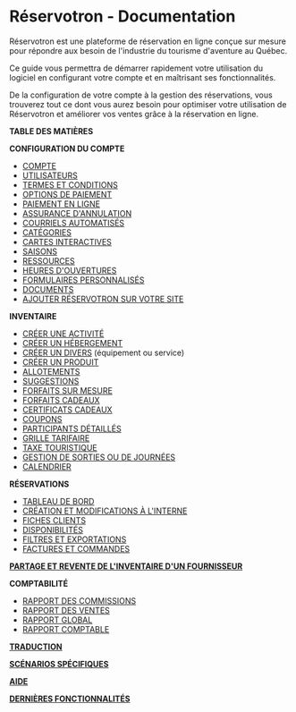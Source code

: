 Réservotron - Documentation
=======

Réservotron est une plateforme de réservation en ligne conçue sur mesure pour répondre aux besoin de  l'industrie du tourisme d'aventure au Québec. 

Ce guide vous permettra de démarrer rapidement votre utilisation du logiciel en configurant votre compte et en maîtrisant ses fonctionnalités. 

De la configuration de votre compte à la gestion des réservations, vous trouverez tout ce dont vous aurez besoin pour optimiser votre utilisation de Réservotron et améliorer vos ventes grâce à la réservation en ligne.

**TABLE DES MATIÈRES**



**CONFIGURATION DU COMPTE**
* [COMPTE](configuration_administrative.md)
* [UTILISATEURS](gestion_des_utilisateurs.md)
* [TERMES ET CONDITIONS](termes_et_conditions.md)
* [OPTIONS DE PAIEMENT](options_de_paiement.md)
* [PAIEMENT EN LIGNE](paiement_en_ligne.md)
* [ASSURANCE D'ANNULATION](assurance_dannulation.md)
* [COURRIELS AUTOMATISÉS](courriels_automatises.md)
* [CATÉGORIES](cat.md)
* [CARTES INTERACTIVES](cartes_interactives.md)
* [SAISONS](saisons.md)
* [RESSOURCES](assignation_de_ressources.md)
* [HEURES D'OUVERTURES](heures_douverture.md)
* [FORMULAIRES PERSONNALISÉS](formulaires_personnalises.md)
* [DOCUMENTS](documents.md)
* [AJOUTER RÉSERVOTRON SUR VOTRE SITE](ajoutez_reservotron_sur_votre_site.md)

**INVENTAIRE**
* [CRÉER UNE ACTIVITÉ](creer_une_activite.md)
* [CRÉER UN HÉBERGEMENT](creer_un_hebergement.md)
* [CRÉER UN DIVERS](creer_un_divers.md) (équipement ou service)
* [CRÉER UN PRODUIT](produits.md)
* [ALLOTEMENTS](allotements.md)
* [SUGGESTIONS](suggestions.md)
* [FORFAITS SUR MESURE](forfaits.md)
* [FORFAITS CADEAUX](forfaits_cadeaux.md)
* [CERTIFICATS CADEAUX](certificats_cadeaux.md)
* [COUPONS](coupons.md)
* [PARTICIPANTS DÉTAILLÉS](detaillez_vos_participants.md)
* [GRILLE TARIFAIRE](grille_tarifaire1.md)
* [TAXE TOURISTIQUE](taxe-touristique.md)
* [GESTION DE SORTIES OU DE JOURNÉES](publier_des_sorties_ou_des_journees_specifiques.md)
* [CALENDRIER](calendrier.md)

**RÉSERVATIONS**
* [TABLEAU DE BORD](tableau_de_bord.md)
* [CRÉATION ET MODIFICATIONS À L'INTERNE](creation_et_modification_a_linterne.md)
* [FICHES CLIENTS](fiches_clients.md)
* [DISPONIBILITÉS](disponibilites.md)
* [FILTRES ET EXPORTATIONS](filtres_et_exportation.md)
* [FACTURES ET COMMANDES](commandes.md)

**[PARTAGE ET REVENTE DE L'INVENTAIRE D'UN FOURNISSEUR](revendre_linventaire_dun_fournisseur.md)**

**COMPTABILITÉ**
* [RAPPORT DES COMMISSIONS](rapport_des_commissions.md)
* [RAPPORT DES VENTES](rapports_des_ventes.md)
* [RAPPORT GLOBAL](rapport_global.md)
* [RAPPORT COMPTABLE](rapport_comptable.md)

**[TRADUCTION](traduction.md)**

**[SCÉNARIOS SPÉCIFIQUES](scenarios_specifiques.md)**

[**AIDE**](aide.md)

[**DERNIÈRES FONCTIONNALITÉS**](dernieres_fonctionnalites.md)
